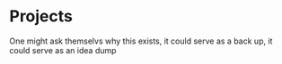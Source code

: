 # Projects

One might ask themselvs why this exists, it could serve as a back up, it could serve as an idea dump